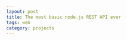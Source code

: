 ```yaml
---
layout: post
title: The most basic node.js REST API ever
tags: web
category: projects
---
```


<script src="https://gist.github.com/selimslab/05be024ede0eb72a8f58cb5fb42fb9c2.js"></script>